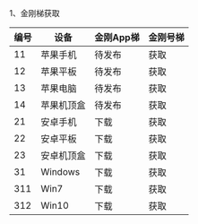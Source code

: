 1、金刚梯获取

| 编号 | 设备 |金刚App梯|金刚号梯|
| ----------- | ----------- |  ----------- | ----------- |
| 11|苹果手机|待发布|获取|配置
| 12|苹果平板|待发布|获取
| 13|苹果电脑|待发布|获取
| 14|苹果机顶盒|待发布|获取
| 21|安卓手机|下载|获取
| 22|安卓平板|下载|获取
| 23|安卓机顶盒|下载|获取
| 31|Windows|下载|获取
| 311|Win7|下载|获取
| 312|Win10|下载|获取
